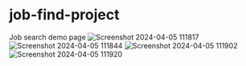 # job-find-project
 Job search demo page
![Screenshot 2024-04-05 111817](https://github.com/Tanvipatel28/job-find-project/assets/155800966/71ef6871-207e-47f8-8e01-0120ebd57cd4)
![Screenshot 2024-04-05 111844](https://github.com/Tanvipatel28/job-find-project/assets/155800966/8a75198f-3539-4049-b96f-7eba3240807d)
![Screenshot 2024-04-05 111902](https://github.com/Tanvipatel28/job-find-project/assets/155800966/7ab0d633-81eb-4b1b-97ec-c065357d1de3)
![Screenshot 2024-04-05 111920](https://github.com/Tanvipatel28/job-find-project/assets/155800966/cb4bac73-5d24-4520-96fe-eeb4b04703b9)
